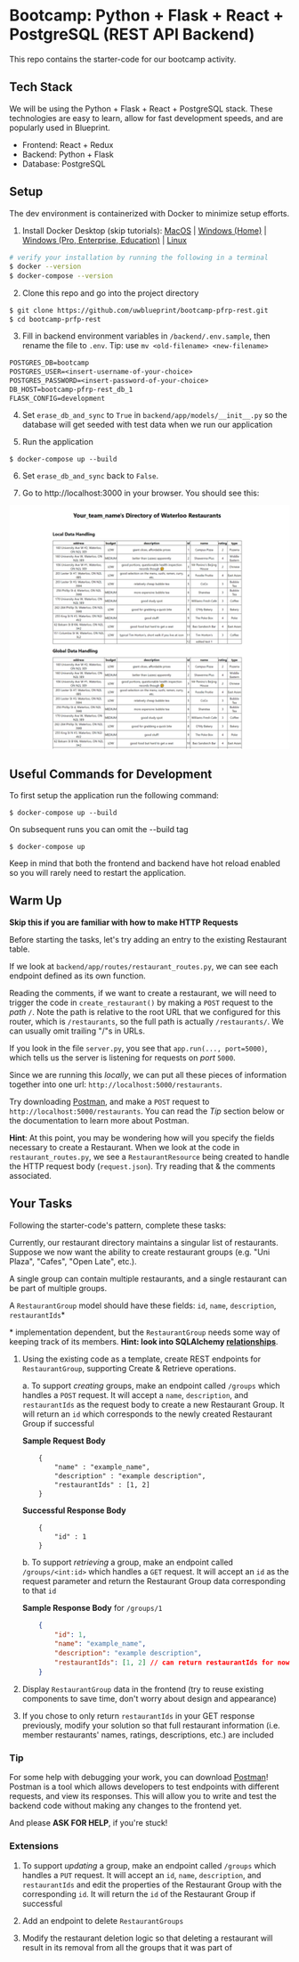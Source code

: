 # Bootcamp: Python + Flask + React + PostgreSQL (REST API Backend)

This repo contains the starter-code for our bootcamp activity.

## Tech Stack

We will be using the Python + Flask + React + PostgreSQL stack. These technologies are easy to learn, allow for fast development speeds, and are popularly used in Blueprint.

* Frontend: React + Redux
* Backend: Python + Flask
* Database: PostgreSQL

## Setup

The dev environment is containerized with Docker to minimize setup efforts.

1. Install Docker Desktop (skip tutorials): [MacOS](https://docs.docker.com/docker-for-mac/install/) | [Windows (Home)](https://docs.docker.com/docker-for-windows/install-windows-home/) | [Windows (Pro, Enterprise, Education)](https://docs.docker.com/docker-for-windows/install/) | [Linux](https://docs.docker.com/engine/install/#server)
```bash
# verify your installation by running the following in a terminal
$ docker --version
$ docker-compose --version
```

2. Clone this repo and go into the project directory
```
$ git clone https://github.com/uwblueprint/bootcamp-pfrp-rest.git
$ cd bootcamp-prfp-rest
```

3. Fill in backend environment variables in `/backend/.env.sample`, then rename the file to `.env`. Tip: use `mv <old-filename> <new-filename>`
```
POSTGRES_DB=bootcamp
POSTGRES_USER=<insert-username-of-your-choice>
POSTGRES_PASSWORD=<insert-password-of-your-choice>
DB_HOST=bootcamp-pfrp-rest_db_1
FLASK_CONFIG=development
```

4. Set `erase_db_and_sync` to `True` in `backend/app/models/__init__.py` so the database will get seeded with test data when we run our application

5. Run the application
```
$ docker-compose up --build
```

6. Set `erase_db_and_sync` back to `False`.

7. Go to http://localhost:3000 in your browser. You should see this:

![Complete setup](docs/complete_setup.PNG)

## Useful Commands for Development

To first setup the application run the following command:

```
$ docker-compose up --build
```

On subsequent runs you can omit the --build tag

```
$ docker-compose up
```

Keep in mind that both the frontend and backend have hot reload enabled so you will rarely need to restart the application.

## Warm Up

**Skip this if you are familiar with how to make HTTP Requests**

Before starting the tasks, let's try adding an entry to the existing Restaurant table. 

If we look at `backend/app/routes/restaurant_routes.py`, we can see each endpoint defined as its own function.

Reading the comments, if we want to create a restaurant, we will need to trigger the code in `create_restaurant()` by making a `POST` request to the *path* `/`. Note the path is relative to the root URL that we configured for this router, which is `/restaurants`, so the full path is actually `/restaurants/`. We can usually omit trailing "/"s in URLs.

If you look in the file `server.py`, you see that `app.run(..., port=5000)`, which tells us the server is listening for requests on *port* `5000`.

Since we are running this *locally*, we can put all these pieces of information together into one url: `http://localhost:5000/restaurants`.

Try downloading [Postman](https://www.postman.com/), and make a `POST` request to `http://localhost:5000/restaurants`. You can read the *Tip* section below or the documentation to learn more about Postman.

**Hint**: At this point, you may be wondering how will you specify the fields necessary to create a Restaurant. When we look at the code in `restaurant_routes.py`, we see a `RestaurantResource` being created to handle the HTTP request body (`request.json`). Try reading that & the comments associated.

## Your Tasks

Following the starter-code's pattern, complete these tasks:

Currently, our restaurant directory maintains a singular list of restaurants. 
Suppose we now want the ability to create restaurant groups (e.g. "Uni Plaza", "Cafes", "Open Late", etc.). 

A single group can contain multiple restaurants, and a single restaurant can be part of multiple groups.

A `RestaurantGroup` model should have these fields: `id`, `name`, `description`, `restaurantIds`*

\* implementation dependent, but the `RestaurantGroup` needs some way of keeping track of its members. **Hint: look into SQLAlchemy [relationships](https://docs.sqlalchemy.org/en/13/orm/relationships.html)**.

1. Using the existing code as a template, create REST endpoints for `RestaurantGroup`, supporting Create & Retrieve operations. 
    
    a. To support _creating_ groups, make an endpoint called `/groups` which handles a `POST` request. It will accept a `name`, `description`, and `restaurantIds` as the request body to create a new Restaurant Group. It will return an `id` which corresponds to the newly created Restaurant Group if successful

    **Sample Request Body**
    ```
        {
            "name" : "example_name",
            "description" : "example description",
            "restaurantIds" : [1, 2]
        }
    ```

    **Successful Response Body**
    ```
        {
            "id" : 1
        }
    ```

    b. To support _retrieving_ a group, make an endpoint called `/groups/<int:id>` which handles a `GET` request. It will accept an `id` as the request parameter and return the Restaurant Group data corresponding to that `id`
    
    **Sample Response Body** for `/groups/1`
    ```json
        {
            "id": 1,
            "name": "example_name",
            "description": "example description",
            "restaurantIds": [1, 2] // can return restaurantIds for now, but we will be expanding on this shortly
        }
    ```

2. Display `RestaurantGroup` data in the frontend (try to reuse existing components to save time, don't worry about design and appearance)

3. If you chose to only return `restaurantIds` in your GET response previously, modify your solution so that full restaurant information (i.e. member restaurants' names, ratings, descriptions, etc.) are included

### Tip

For some help with debugging your work, you can download [Postman](https://www.postman.com/)! Postman is a tool which allows developers to test endpoints with different requests, and view its responses. This will allow you to write and test the backend code without making any changes to the frontend yet.

And please **ASK FOR HELP**, if you're stuck!

### Extensions

1. To support _updating_ a group, make an endpoint called `/groups` which handles a `PUT` request. It will accept an `id`, `name`, `description`, and `restaurantIds` and edit the properties of the Restaurant Group with the corresponding `id`. It will return the `id` of the Restaurant Group if successful

2. Add an endpoint to delete `RestaurantGroups`

3. Modify the restaurant deletion logic so that deleting a restaurant will result in its removal from all the groups that it was part of
